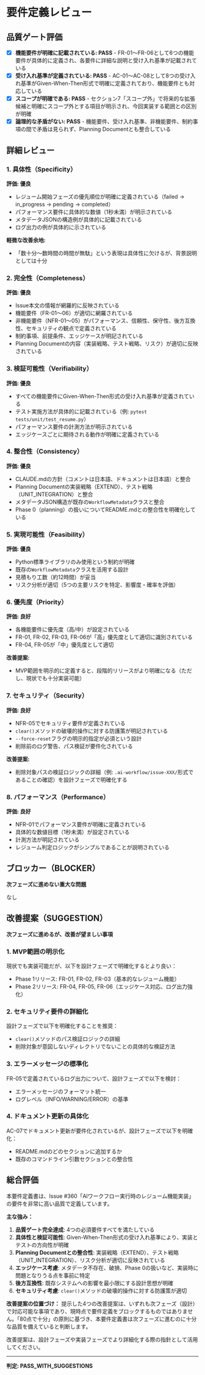# 要件定義レビュー

## 品質ゲート評価

- [x] **機能要件が明確に記載されている: PASS** - FR-01〜FR-06として6つの機能要件が具体的に定義され、各要件に詳細な説明と受け入れ基準が記載されている
- [x] **受け入れ基準が定義されている: PASS** - AC-01〜AC-08として8つの受け入れ基準がGiven-When-Then形式で明確に定義されており、機能要件とも対応している
- [x] **スコープが明確である: PASS** - セクション7「スコープ外」で将来的な拡張候補と明確にスコープ外とする項目が明示され、今回実装する範囲との区別が明確
- [x] **論理的な矛盾がない: PASS** - 機能要件、受け入れ基準、非機能要件、制約事項の間で矛盾は見られず、Planning Documentとも整合している

## 詳細レビュー

### 1. 具体性（Specificity）

**評価: 優良**

- レジューム開始フェーズの優先順位が明確に定義されている（failed → in_progress → pending → completed）
- パフォーマンス要件に具体的な数値（1秒未満）が明示されている
- メタデータJSONの構造例が具体的に記載されている
- ログ出力の例が具体的に示されている

**軽微な改善余地:**
- 「数十分〜数時間の時間が無駄」という表現は具体性に欠けるが、背景説明としては十分

### 2. 完全性（Completeness）

**評価: 優良**

- Issue本文の情報が網羅的に反映されている
- 機能要件（FR-01〜06）が適切に網羅されている
- 非機能要件（NFR-01〜05）がパフォーマンス、信頼性、保守性、後方互換性、セキュリティの観点で定義されている
- 制約事項、前提条件、エッジケースが明記されている
- Planning Documentの内容（実装戦略、テスト戦略、リスク）が適切に反映されている

### 3. 検証可能性（Verifiability）

**評価: 優良**

- すべての機能要件にGiven-When-Then形式の受け入れ基準が定義されている
- テスト実施方法が具体的に記載されている（例: `pytest tests/unit/test_resume.py`）
- パフォーマンス要件の計測方法が明示されている
- エッジケースごとに期待される動作が明確に定義されている

### 4. 整合性（Consistency）

**評価: 優良**

- CLAUDE.mdの方針（コメントは日本語、ドキュメントは日本語）と整合
- Planning Documentの実装戦略（EXTEND）、テスト戦略（UNIT_INTEGRATION）と整合
- メタデータJSON構造が既存の`WorkflowMetadata`クラスと整合
- Phase 0（planning）の扱いについてREADME.mdとの整合性を明確化している

### 5. 実現可能性（Feasibility）

**評価: 優良**

- Python標準ライブラリのみ使用という制約が明確
- 既存の`WorkflowMetadata`クラスを活用する設計
- 見積もり工数（約12時間）が妥当
- リスク分析が適切（5つの主要リスクを特定、影響度・確率を評価）

### 6. 優先度（Priority）

**評価: 良好**

- 各機能要件に優先度（高/中）が設定されている
- FR-01, FR-02, FR-03, FR-06が「高」優先度として適切に識別されている
- FR-04, FR-05が「中」優先度として適切

**改善提案:**
- MVP範囲を明示的に定義すると、段階的リリースがより明確になる（ただし、現状でも十分実装可能）

### 7. セキュリティ（Security）

**評価: 良好**

- NFR-05でセキュリティ要件が定義されている
- `clear()`メソッドの破壊的操作に対する防護策が明記されている
- `--force-reset`フラグの明示的指定が必須という設計
- 削除前のログ警告、パス検証が要件化されている

**改善提案:**
- 削除対象パスの検証ロジックの詳細（例: `.ai-workflow/issue-XXX/`形式であることの確認）を設計フェーズで明確化する

### 8. パフォーマンス（Performance）

**評価: 良好**

- NFR-01でパフォーマンス要件が明確に定義されている
- 具体的な数値目標（1秒未満）が設定されている
- 計測方法が明記されている
- レジューム判定ロジックがシンプルであることが説明されている

## ブロッカー（BLOCKER）

**次フェーズに進めない重大な問題**

なし

## 改善提案（SUGGESTION）

**次フェーズに進めるが、改善が望ましい事項**

### 1. MVP範囲の明示化
現状でも実装可能だが、以下を設計フェーズで明確化するとより良い：
- Phase 1リリース: FR-01, FR-02, FR-03（基本的なレジューム機能）
- Phase 2リリース: FR-04, FR-05, FR-06（エッジケース対応、ログ出力強化）

### 2. セキュリティ要件の詳細化
設計フェーズで以下を明確化することを推奨：
- `clear()`メソッドのパス検証ロジックの詳細
- 削除対象が意図しないディレクトリでないことの具体的な検証方法

### 3. エラーメッセージの標準化
FR-05で定義されているログ出力について、設計フェーズで以下を検討：
- エラーメッセージのフォーマット統一
- ログレベル（INFO/WARNING/ERROR）の基準

### 4. ドキュメント更新の具体化
AC-07でドキュメント更新が要件化されているが、設計フェーズで以下を明確化：
- README.mdのどのセクションに追加するか
- 既存のコマンドライン引数セクションとの整合性

## 総合評価

本要件定義書は、Issue #360「AIワークフロー実行時のレジューム機能実装」の要件を非常に高い品質で定義しています。

**主な強み：**
1. **品質ゲート完全達成**: 4つの必須要件すべてを満たしている
2. **具体性と検証可能性**: Given-When-Then形式の受け入れ基準により、実装とテストの方向性が明確
3. **Planning Documentとの整合性**: 実装戦略（EXTEND）、テスト戦略（UNIT_INTEGRATION）、リスク分析が適切に反映されている
4. **エッジケース考慮**: メタデータ不存在、破損、Phase 0の扱いなど、実装時に問題となりうる点を事前に特定
5. **後方互換性**: 既存システムへの影響を最小限にする設計思想が明確
6. **セキュリティ考慮**: `clear()`メソッドの破壊的操作に対する防護策が適切

**改善提案の位置づけ：**
提示した4つの改善提案は、いずれも次フェーズ（設計）で対応可能な事項であり、現時点で要件定義をブロックするものではありません。「80点で十分」の原則に基づき、本要件定義書は次フェーズに進むのに十分な品質を備えていると判断します。

改善提案は、設計フェーズや実装フェーズでより詳細化する際の指針として活用してください。

---
**判定: PASS_WITH_SUGGESTIONS**
